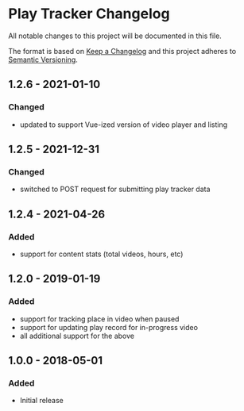 # Play Tracker Changelog

All notable changes to this project will be documented in this file.

The format is based on [Keep a Changelog](http://keepachangelog.com/) and this project adheres to [Semantic Versioning](http://semver.org/).

## 1.2.6 - 2021-01-10
### Changed
- updated to support Vue-ized version of video player and listing

## 1.2.5 - 2021-12-31
### Changed
- switched to POST request for submitting play tracker data

## 1.2.4 - 2021-04-26
### Added
- support for content stats (total videos, hours, etc)

## 1.2.0 - 2019-01-19
### Added
- support for tracking place in video when paused
- support for updating play record for in-progress video
- all additional support for the above
 
## 1.0.0 - 2018-05-01
### Added
- Initial release
